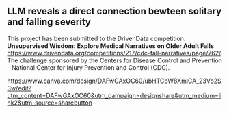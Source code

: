## LLM reveals a direct connection bewteen solitary and falling severity
This project has been submitted to the DrivenData competition: **Unsupervised Wisdom: Explore Medical Narratives on Older Adult Falls**  
https://www.drivendata.org/competitions/217/cdc-fall-narratives/page/762/.  
The challenge sponsored by the Centers for Disease Control and Prevention - National Center for Injury Prevention and Control (CDC). 

https://www.canva.com/design/DAFwGAxOC60/ubHTCbW8XmlCA_23Vo2S3w/edit?utm_content=DAFwGAxOC60&utm_campaign=designshare&utm_medium=link2&utm_source=sharebutton  


